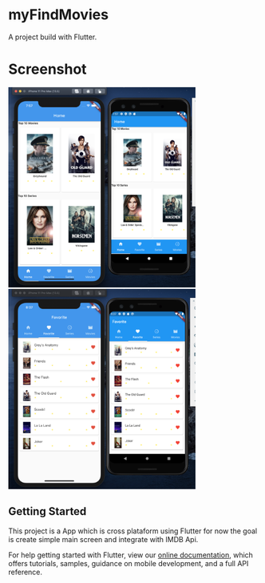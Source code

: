 # myFindMovies

A project build with Flutter.

# Screenshot
<img src="/screenshot/firstimage.png" height="400px"/> 
<img src="/screenshot/second_image.png" height="400px"/> 

## Getting Started

This project is a App which is cross plataform using Flutter for now the goal is create simple main screen and integrate with IMDB Api.


For help getting started with Flutter, view our
[online documentation](https://flutter.dev/docs), which offers tutorials,
samples, guidance on mobile development, and a full API reference.
